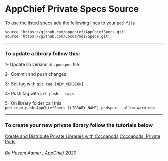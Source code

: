 # AppChief Private Specs Source

To use the listed specs add the following lines to your `pod file`

    source 'https://github.com/appchief/AppChiefSpecs.git'
    source 'https://github.com/CocoaPods/Specs.git'

-------------------------

### To update a library follow this:

1- Update lib version in `.podspec` file

2- Commit and push changes

3- Set tag with `git tag [NEW_VERSION]`

4- Push tag with `git push --tags`

5- On library folder call this  
`pod repo push AppChiefSpecs [LIBRARY_NAME].podspec --allow-warnings`

-------------------------
### To create your new private library follow the tutorials below

[Create and Distribute Private Libraries with Cocoapods](https://medium.com/@shahabejaz/create-and-distribute-private-libraries-with-cocoapods-5b6507b57a03)
[Cocoapods: Private Pods](https://guides.cocoapods.org/making/private-cocoapods.html)

###### By Husam Aamer , AppChief 2020
